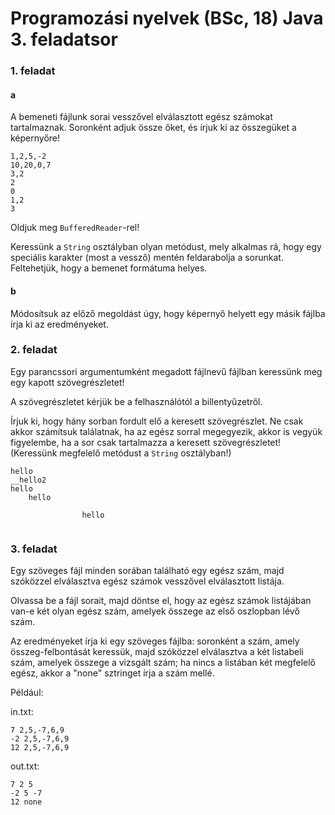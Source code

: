 # Programozási nyelvek (BSc, 18) Java 3. feladatsor



### 1. feladat

#### a

A bemeneti fájlunk sorai vesszővel elválasztott egész számokat
tartalmaznak. Soronként adjuk össze őket, és írjuk ki az összegüket a képernyőre!

```
1,2,5,-2
10,20,0,7
3,2
2
0
1,2
3
```

Oldjuk meg `BufferedReader`-rel!

Keressünk a `String` osztályban olyan metódust, mely alkalmas rá, hogy
egy speciális karakter (most a vessző) mentén feldarabolja a sorunkat.
Feltehetjük, hogy a bemenet formátuma helyes.

#### b

Módosítsuk az előző megoldást úgy, hogy képernyő helyett egy másik fájlba írja ki az eredményeket.

### 2. feladat

Egy parancssori argumentumként megadott fájlnevű fájlban keressünk meg egy
kapott szövegrészletet!

A szövegrészletet kérjük be a felhasználótól a billentyűzetről.

Írjuk ki, hogy hány sorban fordult elő a keresett szövegrészlet.
Ne csak akkor számítsuk találatnak, ha az egész sorral megegyezik,
akkor is vegyük figyelembe, ha a sor csak tartalmazza a keresett
szövegrészletet! (Keressünk megfelelő metódust a `String` osztályban!)

```
hello
__hello2
hello
	hello
	
				hello


```

### 3. feladat

Egy szöveges fájl minden sorában található egy egész szám, majd szóközzel
elválasztva egész számok vesszővel elválasztott listája.

Olvassa be a fájl sorait, majd döntse el, hogy az egész számok listájában
van-e két olyan egész szám, amelyek összege az első oszlopban lévő szám.

Az eredményeket írja ki egy szöveges fájlba:
soronként a szám, amely összeg-felbontását keressük, majd szóközzel elválasztva
a két listabeli szám, amelyek összege a vizsgált szám; ha nincs a listában
két megfelelő egész, akkor a "none" sztringet írja a szám mellé.

Például:

in.txt:

```
7 2,5,-7,6,9
-2 2,5,-7,6,9
12 2,5,-7,6,9
```

out.txt:

```
7 2 5
-2 5 -7
12 none
```


